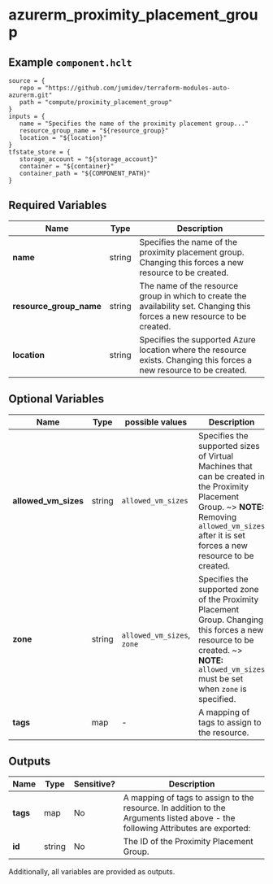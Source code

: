 # azurerm_proximity_placement_group



## Example `component.hclt`

```hcl
source = {
   repo = "https://github.com/jumidev/terraform-modules-auto-azurerm.git"   
   path = "compute/proximity_placement_group"   
}
inputs = {
   name = "Specifies the name of the proximity placement group..."   
   resource_group_name = "${resource_group}"   
   location = "${location}"   
}
tfstate_store = {
   storage_account = "${storage_account}"   
   container = "${container}"   
   container_path = "${COMPONENT_PATH}"   
}
```

## Required Variables

| Name | Type |  Description |
| ---- | --------- |  ----------- |
| **name** | string |  Specifies the name of the proximity placement group. Changing this forces a new resource to be created. | 
| **resource_group_name** | string |  The name of the resource group in which to create the availability set. Changing this forces a new resource to be created. | 
| **location** | string |  Specifies the supported Azure location where the resource exists. Changing this forces a new resource to be created. | 

## Optional Variables

| Name | Type |  possible values |  Description |
| ---- | --------- |  ----------- | ----------- |
| **allowed_vm_sizes** | string |  `allowed_vm_sizes`  |  Specifies the supported sizes of Virtual Machines that can be created in the Proximity Placement Group. ~> **NOTE:** Removing `allowed_vm_sizes` after it is set forces a new resource to be created. | 
| **zone** | string |  `allowed_vm_sizes`, `zone`  |  Specifies the supported zone of the Proximity Placement Group. Changing this forces a new resource to be created. ~> **NOTE:** `allowed_vm_sizes` must be set when `zone` is specified. | 
| **tags** | map |  -  |  A mapping of tags to assign to the resource. | 



## Outputs

| Name | Type | Sensitive? | Description |
| ---- | ---- | --------- | --------- |
| **tags** | map | No  | A mapping of tags to assign to the resource. In addition to the Arguments listed above - the following Attributes are exported: | 
| **id** | string | No  | The ID of the Proximity Placement Group. | 

Additionally, all variables are provided as outputs.
